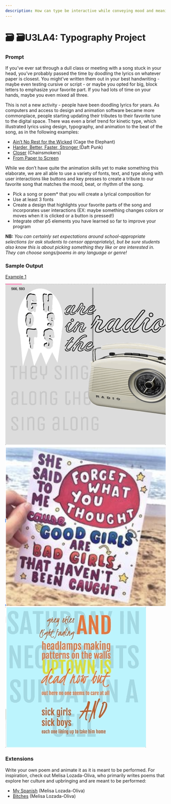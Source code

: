 ```yaml
---
description: How can type be interactive while conveying mood and meaning in projects?
---
```


# 🗃 🗃U3LA4: Typography Project

### Prompt

If you’ve ever sat through a dull class or meeting with a song stuck in your head, you’ve probably passed the time by doodling the lyrics on whatever paper is closest. You might’ve written them out in your best handwriting - maybe even testing cursive or script - or maybe you opted for big, block letters to emphasize your favorite part. If you had lots of time on your hands, maybe you even mixed all three.

This is not a new activity - people have been doodling lyrics for years. As computers and access to design and animation software became more commonplace, people starting updating their tributes to their favorite tune to the digital space. There was even a brief trend for kinetic type, which illustrated lyrics using design, typography, and animation to the beat of the song, as in the following examples:

* [Ain’t No Rest for the Wicked](https://drive.google.com/open?id=1YUL383KYNcBM7al3lvYM0dJUJUrZd4XP) (Cage the Elephant)&#x20;
* [Harder, Better, Faster, Stronger ](https://drive.google.com/open?id=1D84cA85HJkfAfGPyrEcaQLEMMRjCj4qh)(Daft Punk)&#x20;
* [Closer](https://drive.google.com/open?id=1ecaH9iOV-bmAkIhRSE8MbxknZ8El120W) (Chainsmokers)&#x20;
* [From Paper to Screen](https://vimeo.com/69375692)

While we don’t have quite the animation skills yet to make something this elaborate, we are all able to use a variety of fonts, text, and type along with user interactions like buttons and key presses to create a tribute to our favorite song that matches the mood, beat, or rhythm of the song.

* Pick a song or poem\* that you will create a lyrical composition for&#x20;
* Use at least 3 fonts&#x20;
* Create a design that highlights your favorite parts of the song and incorporates user interactions (EX: maybe something changes colors or moves when it is clicked or a button is pressed!)&#x20;
* Integrate other p5 elements you have learned so far to improve your program

**NB:** _You can certainly set expectations around school-appropriate selections (or ask students to censor appropriately), but be sure students also know this is about picking something they like or are interested in. They can choose songs/poems in any language or genre!_

### Sample Output

[Example 1](https://editor.p5js.org/cmorgantywls/full/3X0UB\_SK2)

![Example with blinking text and hidden message](../.gitbook/assets/ghost.gif) ![Paper Inspiration](<../.gitbook/assets/Screen Shot 2022-01-26 at 1.13.15 PM.png>) ![Example that displays two text designs](<../.gitbook/assets/typegif (1).gif>)

### Extensions

Write your own poem and animate it as it is meant to be performed. For inspiration, check out Melisa Lozada-Oliva, who primarily writes poems that explore her culture and upbringing and are meant to be performed:

* [My Spanish](https://drive.google.com/open?id=1M8P8PYTmeEOwuDqRvPHHvLYJaMQSne\_K) (Melisa Lozada-Oliva)&#x20;
* [Bitches](https://drive.google.com/open?id=17w-j4ivEPMQOJvC0Eo\_5Am-v7rjrQQuL) (Melisa Lozada-Oliva)

